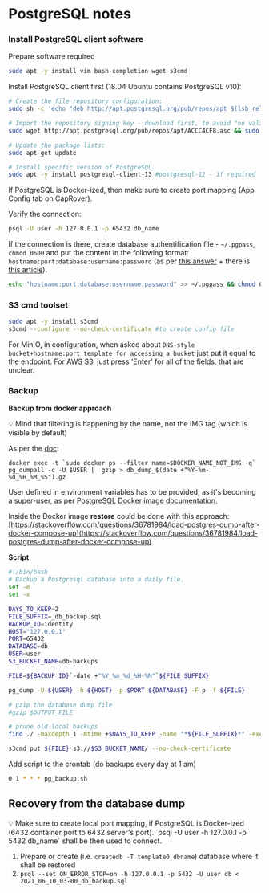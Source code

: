 # PostgreSQL notes

### Install PostgreSQL client software

Prepare software required

```bash
sudo apt -y install vim bash-completion wget s3cmd
```

Install PostgreSQL client first (18.04 Ubuntu contains PostgreSQL v10):

```bash
# Create the file repository configuration:
sudo sh -c 'echo "deb http://apt.postgresql.org/pub/repos/apt $(lsb_release -cs)-pgdg main" > /etc/apt/sources.list.d/pgdg.list'

# Import the repository signing key - download first, to avoid "no valid OpenPGP data found." error
sudo wget http://apt.postgresql.org/pub/repos/apt/ACCC4CF8.asc && sudo apt-key add ACCC4CF8.asc

# Update the package lists:
sudo apt-get update

# Install specific version of PostgreSQL.
sudo apt -y install postgresql-client-13 #postgresql-12 - if required
```

If PostgreSQL is Docker-ized, then make sure to create port mapping (App Config tab on CapRover).

Verify the connection:

```bash
psql -U user -h 127.0.0.1 -p 65432 db_name
```

If the connection is there, create database authentification file - `~/.pgpass`, `chmod 0600` and put the content in the following format: `hostname:port:database:username:password` (as per [this answer](https://stackoverflow.com/questions/2893954/how-to-pass-in-password-to-pg-dump) + there is [this article](https://sleeplessbeastie.eu/2014/03/23/how-to-non-interactively-provide-password-for-the-postgresql-interactive-terminal/)).

```bash
echo "hostname:port:database:username:password" >> ~/.pgpass && chmod 0600 ~/.pgpass
```

### S3 cmd toolset

```bash
sudo apt -y install s3cmd
s3cmd --configure --no-check-certificate #to create config file
```

For MinIO, in configuration, when asked about `DNS-style bucket+hostname:port template for accessing a bucket` just put it equal to the endpoint.
For AWS S3, just press 'Enter' for all of the fields, that are unclear.

### Backup

**Backup from docker approach**

<aside>
💡 Mind that filtering is happening by the name, not the IMG tag (which is visible by default)

</aside>

As per the [doc](https://stackoverflow.com/questions/24718706/backup-restore-a-dockerized-postgresql-database):

```shell
docker exec -t `sudo docker ps --filter name=$DOCKER_NAME_NOT_IMG -q` pg_dumpall -c -U $USER |  gzip > db_dump_$(date +"%Y-%m-%d_%H_%M_%S").gz
```

User defined in environment variables has to be provided, as it's becoming a super-user, as per [PostgreSQL Docker image documentation](https://hub.docker.com/_/postgres).

Inside the Docker image **restore** could be done with this approach: [https://stackoverflow.com/questions/36781984/load-postgres-dump-after-docker-compose-up](https://stackoverflow.com/questions/36781984/load-postgres-dump-after-docker-compose-up)

**Script**

```bash
#!/bin/bash
# Backup a Postgresql database into a daily file.
set -e
set -x

DAYS_TO_KEEP=2
FILE_SUFFIX=_db_backup.sql
BACKUP_ID=identity
HOST="127.0.0.1"
PORT=65432
DATABASE=db
USER=user
S3_BUCKET_NAME=db-backups

FILE=${BACKUP_ID}`-date +"%Y_%m_%d_%H-%M"`${FILE_SUFFIX}

pg_dump -U ${USER} -h ${HOST} -p $PORT ${DATABASE} -F p -f ${FILE}

# gzip the database dump file
#gzip $OUTPUT_FILE

# prune old local backups
find ./ -maxdepth 1 -mtime +$DAYS_TO_KEEP -name "*${FILE_SUFFIX}*" -exec rm -rf '{}' ';'

s3cmd put ${FILE} s3://$S3_BUCKET_NAME/ --no-check-certificate
```

Add script to the crontab (do backups every day at 1 am)

```bash
0 1 * * * pg_backup.sh
```

## Recovery from the database dump

<aside>
💡 Make sure to create local port mapping, if PostgreSQL is Docker-ized (6432 container port to 6432 server's port). `psql -U user -h 127.0.0.1 -p 5432 db_name` shall be then used to connect.

</aside>

1. Prepare or create (i.e. `createdb -T template0 dbname`) database where it shall be restored
2. `psql --set ON_ERROR_STOP=on -h 127.0.0.1 -p 5432 -U user db < 2021_06_10_03-00_db_backup.sql`